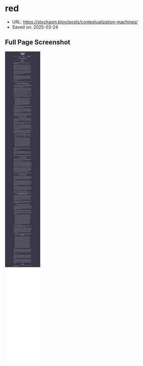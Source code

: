 # red

- URL: https://stochasm.blog/posts/contextualization-machines/
- Saved on: 2025-03-24

## Full Page Screenshot

![Full Page Screenshot](links/2025-03-24-red-2025-03-24T08-12-07-893Z/fullpage.png)
